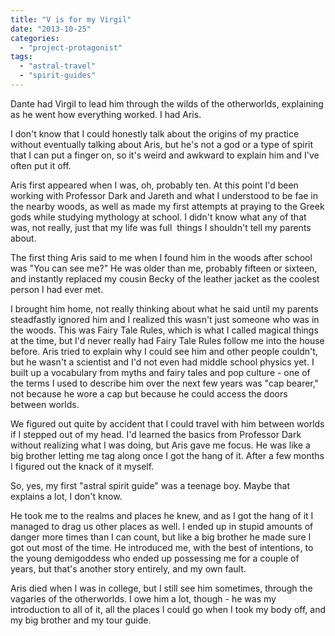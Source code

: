 ```yaml
---
title: "V is for my Virgil"
date: "2013-10-25"
categories: 
  - "project-protagonist"
tags: 
  - "astral-travel"
  - "spirit-guides"
---
```


Dante had Virgil to lead him through the wilds of the otherworlds, explaining as he went how everything worked. I had Aris.

I don't know that I could honestly talk about the origins of my practice without eventually talking about Aris, but he's not a god or a type of spirit that I can put a finger on, so it's weird and awkward to explain him and I've often put it off.

Aris first appeared when I was, oh, probably ten. At this point I'd been working with Professor Dark and Jareth and what I understood to be fae in the nearby woods, as well as made my first attempts at praying to the Greek gods while studying mythology at school. I didn't know what any of that was, not really, just that my life was full  things I shouldn't tell my parents about.

The first thing Aris said to me when I found him in the woods after school was "You can see me?" He was older than me, probably fifteen or sixteen, and instantly replaced my cousin Becky of the leather jacket as the coolest person I had ever met.

I brought him home, not really thinking about what he said until my parents steadfastly ignored him and I realized this wasn't just someone who was in the woods. This was Fairy Tale Rules, which is what I called magical things at the time, but I'd never really had Fairy Tale Rules follow me into the house before. Aris tried to explain why I could see him and other people couldn't, but he wasn't a scientist and I'd not even had middle school physics yet. I built up a vocabulary from myths and fairy tales and pop culture - one of the terms I used to describe him over the next few years was "cap bearer," not because he wore a cap but because he could access the doors between worlds.

We figured out quite by accident that I could travel with him between worlds if I stepped out of my head. I'd learned the basics from Professor Dark without realizing what I was doing, but Aris gave me focus. He was like a big brother letting me tag along once I got the hang of it. After a few months I figured out the knack of it myself.

So, yes, my first "astral spirit guide" was a teenage boy. Maybe that explains a lot, I don't know.

He took me to the realms and places he knew, and as I got the hang of it I managed to drag us other places as well. I ended up in stupid amounts of danger more times than I can count, but like a big brother he made sure I got out most of the time. He introduced me, with the best of intentions, to the young demigoddess who ended up possessing me for a couple of years, but that's another story entirely, and my own fault.

Aris died when I was in college, but I still see him sometimes, through the vagaries of the otherworlds. I owe him a lot, though - he was my introduction to all of it, all the places I could go when I took my body off, and my big brother and my tour guide.
